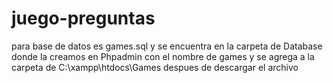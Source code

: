 ﻿# juego-preguntas
 
 para base de datos es games.sql y se encuentra en la carpeta de Database
donde la creamos en Phpadmin con el nombre de games 
y se agrega a la carpeta de C:\xampp\htdocs\Games despues de descargar el archivo
